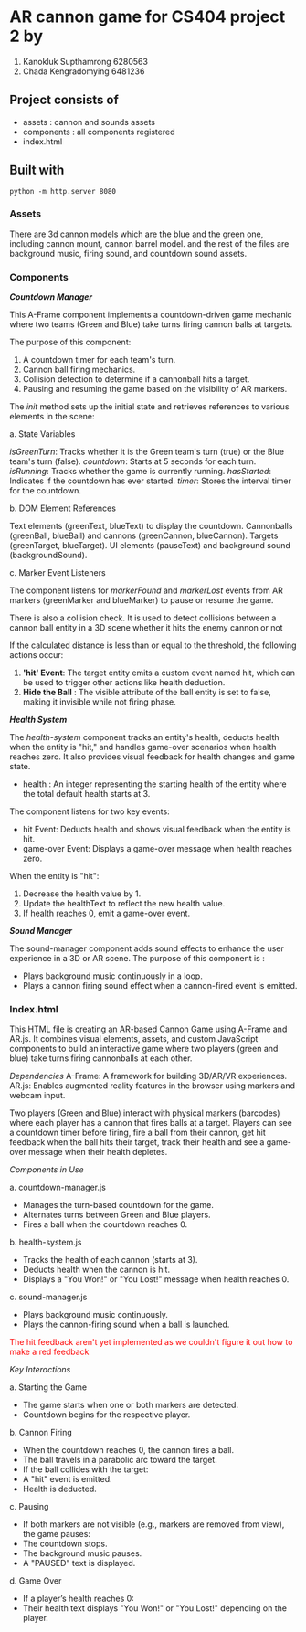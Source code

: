 # AR cannon game for CS404 project 2 by
1. Kanokluk Supthamrong 6280563
2. Chada Kengradomying 6481236

## Project consists of
- assets : cannon and sounds assets
- components : all components registered
- index.html

## Built with
    python -m http.server 8080

### Assets

There are 3d cannon models which are the blue and the green one, including cannon mount, cannon barrel model. and the rest of the files are background music, firing sound, and countdown sound assets.

### Components

***Countdown Manager***

This A-Frame component implements a countdown-driven game mechanic where two teams (Green and Blue) take turns firing cannon balls at targets.

The purpose of this component:
1) A countdown timer for each team's turn.
2) Cannon ball firing mechanics.
3) Collision detection to determine if a cannonball hits a target.
4) Pausing and resuming the game based on the visibility of AR markers.

The *init* method sets up the initial state and retrieves references to various elements in the scene:

a. State Variables

*isGreenTurn*: Tracks whether it is the Green team's turn (true) or the Blue team's turn (false).
*countdown*: Starts at 5 seconds for each turn.
*isRunning*: Tracks whether the game is currently running.
*hasStarted*: Indicates if the countdown has ever started.
*timer*: Stores the interval timer for the countdown.

b. DOM Element References

Text elements (greenText, blueText) to display the countdown.
Cannonballs (greenBall, blueBall) and cannons (greenCannon, blueCannon).
Targets (greenTarget, blueTarget).
UI elements (pauseText) and background sound (backgroundSound).

c. Marker Event Listeners

The component listens for *markerFound* and *markerLost* events from AR markers (greenMarker and blueMarker) to pause or resume the game.

There is also a collision check. It is used to detect collisions between a cannon ball entity in a 3D scene whether it hits the enemy cannon or not

If the calculated distance is less than or equal to the threshold, the following actions occur:
1. **'hit' Event**: The target entity emits a custom event named hit, which can be used to trigger other actions like health deduction.
2. **Hide the Ball** : The visible attribute of the ball entity is set to false, making it invisible while not firing phase.


***Health System***

The *health-system* component tracks an entity's health, deducts health when the entity is "hit," and handles game-over scenarios when health reaches zero. It also provides visual feedback for health changes and game state.

- health : An integer representing the starting health of the entity where the total default health starts at 3.

The component listens for two key events:
- hit Event: Deducts health and shows visual feedback when the entity is hit.
- game-over Event: Displays a game-over message when health reaches zero.

When the entity is "hit":

1) Decrease the health value by 1.
2) Update the healthText to reflect the new health value.
3) If health reaches 0, emit a game-over event.


***Sound Manager***

The sound-manager component adds sound effects to enhance the user experience in a 3D or AR scene. The purpose of this component is :

- Plays background music continuously in a loop.
- Plays a cannon firing sound effect when a cannon-fired event is emitted.

### Index.html

This HTML file is creating an AR-based Cannon Game using A-Frame and AR.js. It combines visual elements, assets, and custom JavaScript components to build an interactive game where two players (green and blue) take turns firing cannonballs at each other. 

*Dependencies*
    A-Frame: A framework for building 3D/AR/VR experiences.
    AR.js: Enables augmented reality features in the browser using markers and webcam input.

Two players (Green and Blue) interact with physical markers (barcodes) where each player has a cannon that fires balls at a target. Players can see a countdown timer before firing, fire a ball from their cannon, get hit feedback when the ball hits their target, track their health and see a game-over message when their health depletes.

*Components in Use*

a. countdown-manager.js
- Manages the turn-based countdown for the game.
- Alternates turns between Green and Blue players.
- Fires a ball when the countdown reaches 0.

b. health-system.js
- Tracks the health of each cannon (starts at 3).
- Deducts health when the cannon is hit.
- Displays a "You Won!" or "You Lost!" message when health reaches 0.

c. sound-manager.js
- Plays background music continuously.
- Plays the cannon-firing sound when a ball is launched.

<span style="color:red">
The hit feedback aren't yet implemented as we couldn't figure it out how to make a red feedback 
</span>

*Key Interactions*

a. Starting the Game
- The game starts when one or both markers are detected.
- Countdown begins for the respective player.

b. Cannon Firing
- When the countdown reaches 0, the cannon fires a ball.
- The ball travels in a parabolic arc toward the target.
- If the ball collides with the target:
- A "hit" event is emitted.
- Health is deducted.

c. Pausing
- If both markers are not visible (e.g., markers are removed from view), the game pauses:
- The countdown stops.
- The background music pauses.
- A "PAUSED" text is displayed.

d. Game Over
- If a player’s health reaches 0:
- Their health text displays "You Won!" or "You Lost!" depending on the player.